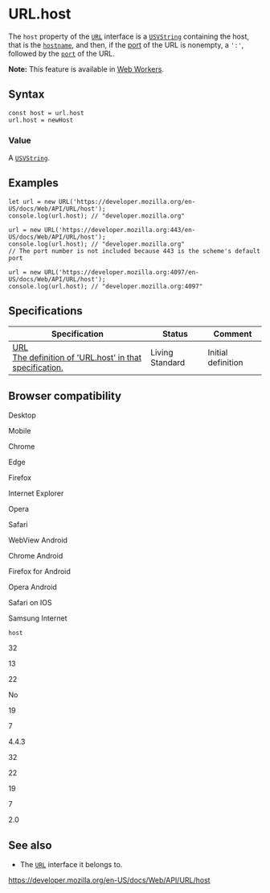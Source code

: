 URL.host
========

The `host` property of the [`URL`](../url) interface is a [`USVString`](../usvstring) containing the host, that is the [`hostname`](hostname), and then, if the [port](https://developer.mozilla.org/en-US/docs/Glossary/Port) of the URL is nonempty, a `':'`, followed by the [`port`](port) of the URL.

**Note:** This feature is available in [Web Workers](../web_workers_api).

Syntax
------

    const host = url.host
    url.host = newHost

### Value

A [`USVString`](../usvstring).

Examples
--------

    let url = new URL('https://developer.mozilla.org/en-US/docs/Web/API/URL/host');
    console.log(url.host); // "developer.mozilla.org"

    url = new URL('https://developer.mozilla.org:443/en-US/docs/Web/API/URL/host');
    console.log(url.host); // "developer.mozilla.org"
    // The port number is not included because 443 is the scheme's default port

    url = new URL('https://developer.mozilla.org:4097/en-US/docs/Web/API/URL/host');
    console.log(url.host); // "developer.mozilla.org:4097"

Specifications
--------------

<table><thead><tr class="header"><th>Specification</th><th>Status</th><th>Comment</th></tr></thead><tbody><tr class="odd"><td><a href="https://url.spec.whatwg.org/#dom-url-host">URL<br />
<span class="small">The definition of 'URL.host' in that specification.</span></a></td><td><span class="spec-living">Living Standard</span></td><td>Initial definition</td></tr></tbody></table>

Browser compatibility
---------------------

Desktop

Mobile

Chrome

Edge

Firefox

Internet Explorer

Opera

Safari

WebView Android

Chrome Android

Firefox for Android

Opera Android

Safari on IOS

Samsung Internet

`host`

32

13

22

No

19

7

4.4.3

32

22

19

7

2.0

See also
--------

-   The [`URL`](../url) interface it belongs to.

<a href="https://developer.mozilla.org/en-US/docs/Web/API/URL/host" class="_attribution-link">https://developer.mozilla.org/en-US/docs/Web/API/URL/host</a>
